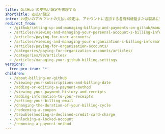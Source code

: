 ```yaml
---
title: GitHub の支払い設定を管理する
shortTitle: 支払い設定
intro: お使いのアカウントの支払い設定は、アカウントに追加する各有料機能または製品に適用されます。 支払い方法、支払いサイクル、支払い請求先メールアドレスなどの設定を管理できます。 また、ご利用のプラン、請求日、支払い履歴、過去の領収証などの支払い情報を表示することもできます。
redirect_from:
  - /github/setting-up-and-managing-billing-and-payments-on-github/managing-your-github-billing-settings
  - /articles/viewing-and-managing-your-personal-account-s-billing-information/
  - /articles/paying-for-user-accounts/
  - /articles/viewing-and-managing-your-organization-s-billing-information/
  - /articles/paying-for-organization-accounts/
  - /categories/paying-for-organization-accounts/articles/
  - /categories/99/articles/
  - /articles/managing-your-github-billing-settings
versions:
  free-pro-team: '*'
children:
  - /about-billing-on-github
  - /viewing-your-subscriptions-and-billing-date
  - /adding-or-editing-a-payment-method
  - /viewing-your-payment-history-and-receipts
  - /adding-information-to-your-receipts
  - /setting-your-billing-email
  - /changing-the-duration-of-your-billing-cycle
  - /redeeming-a-coupon
  - /troubleshooting-a-declined-credit-card-charge
  - /unlocking-a-locked-account
  - /removing-a-payment-method
---
```


